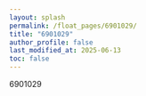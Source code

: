 ```yaml
---
layout: splash
permalink: /float_pages/6901029/
title: "6901029"
author_profile: false
last_modified_at: 2025-06-13
toc: false
---
```

 
6901029
